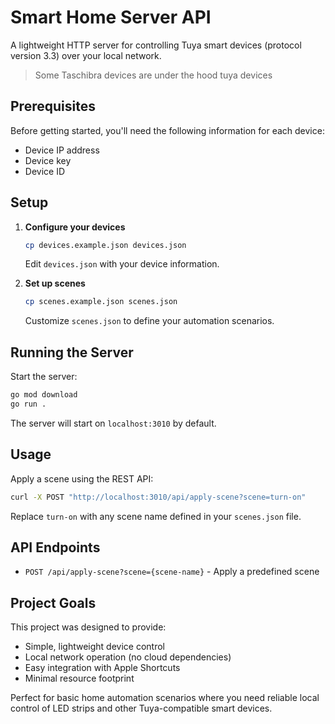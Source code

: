 # Smart Home Server API

A lightweight HTTP server for controlling Tuya smart devices (protocol version 3.3) over your local network.

> Some Taschibra devices are under the hood tuya devices 


## Prerequisites

Before getting started, you'll need the following information for each device:
- Device IP address
- Device key
- Device ID

## Setup

1. **Configure your devices**
   ```bash
   cp devices.example.json devices.json
   ```
   Edit `devices.json` with your device information.

2. **Set up scenes**
   ```bash
   cp scenes.example.json scenes.json
   ```
   Customize `scenes.json` to define your automation scenarios.

## Running the Server

Start the server:
```bash
go mod download
go run .
```

The server will start on `localhost:3010` by default.

## Usage

Apply a scene using the REST API:
```bash
curl -X POST "http://localhost:3010/api/apply-scene?scene=turn-on"
```

Replace `turn-on` with any scene name defined in your `scenes.json` file.

## API Endpoints

- `POST /api/apply-scene?scene={scene-name}` - Apply a predefined scene

## Project Goals

This project was designed to provide:
- Simple, lightweight device control
- Local network operation (no cloud dependencies)
- Easy integration with Apple Shortcuts
- Minimal resource footprint

Perfect for basic home automation scenarios where you need reliable local control of LED strips and other Tuya-compatible smart devices.
